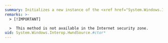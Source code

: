 ```yaml
---
summary: Initializes a new instance of the <xref href="System.Windows.Interop.HwndSource"></xref> class.
remarks: >-
  > [!IMPORTANT]

  >  This method is not available in the Internet security zone.
uid: System.Windows.Interop.HwndSource.#ctor*
---
```


